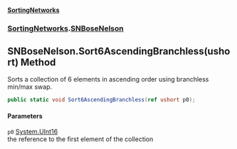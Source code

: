 #### [SortingNetworks](./index.md 'index')
### [SortingNetworks](./SortingNetworks.md 'SortingNetworks').[SNBoseNelson](./SortingNetworks-SNBoseNelson.md 'SortingNetworks.SNBoseNelson')
## SNBoseNelson.Sort6AscendingBranchless(ushort) Method
Sorts a collection of 6 elements in ascending order using branchless min/max swap.  
```csharp
public static void Sort6AscendingBranchless(ref ushort p0);
```
#### Parameters
<a name='SortingNetworks-SNBoseNelson-Sort6AscendingBranchless(ushort)-p0'></a>
`p0` [System.UInt16](https://docs.microsoft.com/en-us/dotnet/api/System.UInt16 'System.UInt16')  
the reference to the first element of the collection  
  
